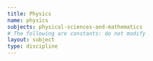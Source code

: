 ```yaml
---
title: Physics
name: physics
subjects: physical-sciences-and-mathematics
# The following are constants: do not modify
layout: subject
type: discipline
---
```

